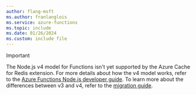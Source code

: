 ```yaml
---
author: flang-msft
ms.author: franlanglois
ms.service: azure-functions
ms.topic: include
ms.date: 01/26/2024
ms.custom: include file
---
```


> [!IMPORTANT]
> The Node.js v4 model for Functions isn't yet supported by the Azure Cache for Redis extension. For more details about how the v4 model works, refer to the [Azure Functions Node.js developer guide](../articles/azure-functions/functions-reference-node.md). To learn more about the differences between v3 and v4, refer to the [migration guide](../articles/azure-functions/functions-node-upgrade-v4.md). 
